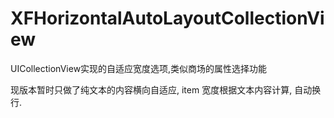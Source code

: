 # XFHorizontalAutoLayoutCollectionView
  UICollectionView实现的自适应宽度选项,类似商场的属性选择功能

  现版本暂时只做了纯文本的内容横向自适应, item 宽度根据文本内容计算, 自动换行.
